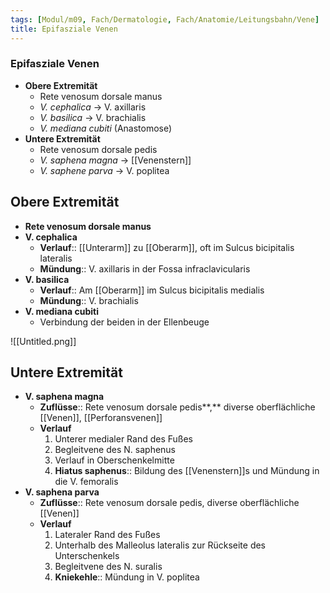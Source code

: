 ```yaml
---
tags: [Modul/m09, Fach/Dermatologie, Fach/Anatomie/Leitungsbahn/Vene]
title: Epifasziale Venen
---
```

### Epifasziale Venen
- **Obere Extremität**
	- Rete venosum dorsale manus
	- *V. cephalica* → V. axillaris
	- *V. basilica* → V. brachialis
	- *V. mediana cubiti* (Anastomose)
- **Untere Extremität**
	- Rete venosum dorsale pedis
	- *V. saphena magna* → [[Venenstern]]
	- *V. saphene parva* → V. poplitea

## Obere Extremität

- **Rete venosum dorsale manus**
- **V. cephalica**
    - **Verlauf**:: [[Unterarm]] zu [[Oberarm]], oft im Sulcus bicipitalis lateralis
    - **Mündung**:: V. axillaris in der Fossa infraclavicularis
- **V. basilica**
    - **Verlauf**:: Am [[Oberarm]] im Sulcus bicipitalis medialis
    - **Mündung**:: V. brachialis
- **V. mediana cubiti**
    - Verbindung der beiden in der Ellenbeuge

![[Untitled.png]]

## Untere Extremität

- **V. saphena magna**
    - **Zuflüsse**:: Rete venosum dorsale pedis**,** diverse oberflächliche [[Venen]], [[Perforansvenen]]
    - **Verlauf**
        1. Unterer medialer Rand des Fußes
        2. Begleitvene des N. saphenus
        3. Verlauf in Oberschenkelmitte
        4. **Hiatus saphenus**:: Bildung des [[Venenstern]]s und Mündung in die V. femoralis
- **V. saphena parva**
    - **Zuflüsse**:: Rete venosum dorsale pedis, diverse oberflächliche [[Venen]]
    - **Verlauf**
        1. Lateraler Rand des Fußes
        2. Unterhalb des Malleolus lateralis zur Rückseite des Unterschenkels
        3. Begleitvene des N. suralis
        4. **Kniekehle**:: Mündung in V. poplitea
